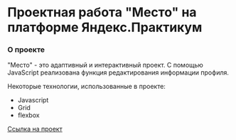 # Проектная работа "Место" на платформе Яндекс.Практикум

### О проекте

"Место" - это адаптивный и интерактивный проект. С помощью JavaScript реализована 
функция редактирования информации профиля. 

Некоторые технологии, использованные в проекте:

* Javascript
* Grid
* flexbox


[Ссылка на проект](https://nlog675.github.io/mesto/)